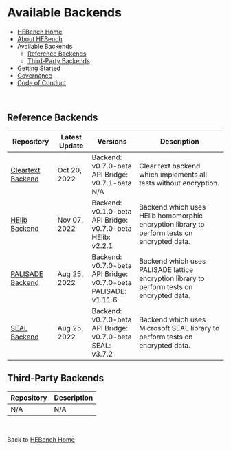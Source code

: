 # Available Backends

- [HEBench Home](https://hebench.org/)
- [About HEBench](https://hebench.org/faq#what-is-hebench)
- Available Backends
  - [Reference Backends](#reference-backends)
  - [Third-Party Backends](#third-party-backends)
- [Getting Started](https://hebench.org/documentation/getting-started)
- [Governance](https://hebench.org/about/governance)
- [Code of Conduct](https://hebench.org/about/code-of-conduct)

<br>

## Reference Backends

  Repository   | Latest Update | Versions | Description
-------------- | ------------ | ------------ | ------------
[Cleartext Backend](https://github.com/hebench/backend-cpu-cleartext) | Oct 20, 2022 | Backend: v0.7.0-beta <br /> API Bridge: v0.7.1-beta <br /> N/A | Clear text backend which implements all tests without encryption.
[HElib Backend](https://github.com/hebench/reference-helib-backend) |  Nov 07, 2022 | Backend: v0.1.0-beta <br /> API Bridge: v0.7.0-beta <br /> HElib: v2.2.1  | Backend which uses HElib homomorphic encryption library to perform tests on encrypted data.
[PALISADE Backend](https://github.com/hebench/reference-palisade-backend) |  Aug 25, 2022 | Backend: v0.7.0-beta <br /> API Bridge: v0.7.0-beta <br /> PALISADE: v1.11.6  | Backend which uses PALISADE lattice encryption library to perform tests on encrypted data.
[SEAL Backend](https://github.com/hebench/reference-seal-backend)     | Aug 25, 2022 | Backend: v0.7.0-beta <br /> API Bridge: v0.7.0-beta <br /> SEAL: v3.7.2  | Backend which uses Microsoft SEAL library to perform tests on encrypted data.

## Third-Party Backends

Repository | Description
-------------- | ------------
N/A | N/A

<br/>

Back to [HEBench Home](https://hebench.org/)
